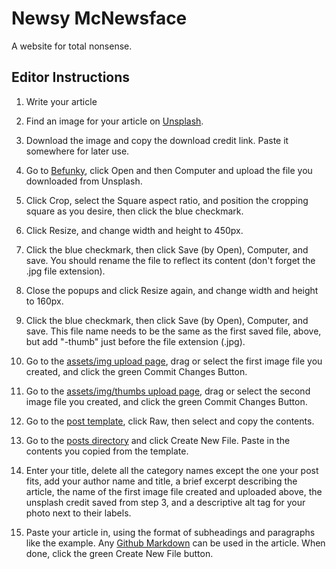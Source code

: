 # Newsy McNewsface

A website for total nonsense.

## Editor Instructions

1. Write your article

2. Find an image for your article on [Unsplash](http://unsplash.com).

3. Download the image and copy the download credit link. Paste it somewhere for later use.

4. Go to [Befunky](https://www.befunky.com/), click Open and then Computer and upload the file you downloaded from Unsplash.

5. Click Crop, select the Square aspect ratio, and position the cropping square as you desire, then click the blue checkmark.

6. Click Resize, and change width and height to 450px.

7. Click the blue checkmark, then click Save (by Open), Computer, and save. You should rename the file to reflect its content (don't forget the .jpg file extension).

8. Close the popups and click Resize again, and change width and height to 160px.

9. Click the blue checkmark, then click Save (by Open), Computer, and save. This file name needs to be the same as the first saved file, above, but add "-thumb" just before the file extension (.jpg).

10. Go to the [assets/img upload page](https://github.com/virtualstyle/newsface/upload/master/assets/img), drag or select the first image file you created, and click the green Commit Changes Button.

11. Go to the [assets/img/thumbs upload page](https://github.com/virtualstyle/newsface/upload/master/assets/img/thumbs), drag or select the second image file you created, and click the green Commit Changes Button.

12. Go to the [post template](https://github.com/virtualstyle/newsface/tree/master/posts/_template.md), click Raw, then select and copy the contents.

13. Go to the [posts directory](https://github.com/virtualstyle/newsface/tree/master/posts) and click Create New File. Paste in the contents you copied from the template.

14. Enter your title, delete all the category names except the one your post fits, add your author name and title, a brief excerpt describing the article, the name of the first image file created and uploaded above, the unsplash credit saved from step 3, and a descriptive alt tag for your photo next to their labels.

15. Paste your article in, using the format of subheadings and paragraphs like the example. Any [Github Markdown](https://guides.github.com/features/mastering-markdown/) can be used in the article. When done, click the green Create New File button.
